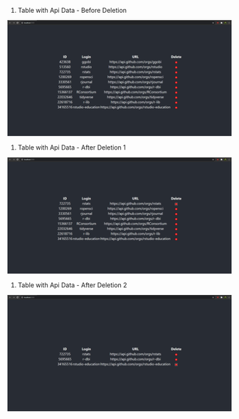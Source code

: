 1. Table with Api Data - Before Deletion

![1](1.png)

1. Table with Api Data - After Deletion 1

![1](2.png)

1. Table with Api Data - After Deletion 2

![1](3.png)

